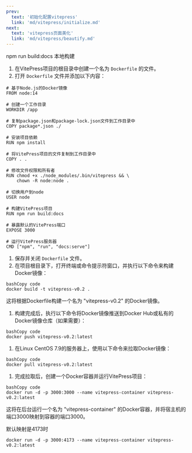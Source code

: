 ```yaml
---
prev: 
  text: '初始化配置vitepress'
  link: 'md/vitepress/initialize.md'
next:
  text: 'vitepress页面美化'
  link: 'md/vitepress/beautify.md'
---
```

npm run build:docs  本地构建

1. 在VitePress项目的根目录中创建一个名为 `Dockerfile` 的文件。
2. 打开 `Dockerfile` 文件并添加以下内容：

```
# 基于Node.js的Docker镜像
FROM node:14

# 创建一个工作目录
WORKDIR /app

# 复制package.json和package-lock.json文件到工作目录中
COPY package*.json ./

# 安装项目依赖
RUN npm install

# 将VitePress项目的文件复制到工作目录中
COPY . .

# 修改文件权限和所有者
RUN chmod +x ./node_modules/.bin/vitepress && \
    chown -R node:node .

# 切换用户到node
USER node

# 构建VitePress项目
RUN npm run build:docs

# 暴露默认的VitePress端口
EXPOSE 3000

# 运行VitePress服务器
CMD ["npm", "run", "docs:serve"]

```

1. 保存并关闭 `Dockerfile` 文件。
2. 在项目根目录下，打开终端或命令提示符窗口，并执行以下命令来构建Docker镜像：

```
bashCopy code
docker build -t vitepress-v0.2 .
```

这将根据Dockerfile构建一个名为 "vitepress-v0.2" 的Docker镜像。

1. 构建完成后，执行以下命令将Docker镜像推送到Docker Hub或私有的Docker镜像仓库（如果需要）：

```
bashCopy code
docker push vitepress-v0.2:latest
```

1. 在Linux CentOS 7.9的服务器上，使用以下命令来拉取Docker镜像：

```
bashCopy code
docker pull vitepress-v0.2:latest
```

1. 完成拉取后，创建一个Docker容器并运行VitePress项目：

```
bashCopy code
docker run -d -p 3000:3000 --name vitepress-container vitepress-v0.2:latest
```

这将在后台运行一个名为 "vitepress-container" 的Docker容器，并将宿主机的端口3000映射到容器的端口3000。

默认映射是4173时

```
docker run -d -p 3000:4173 --name vitepress-container vitepress-v0.2:latest
```
